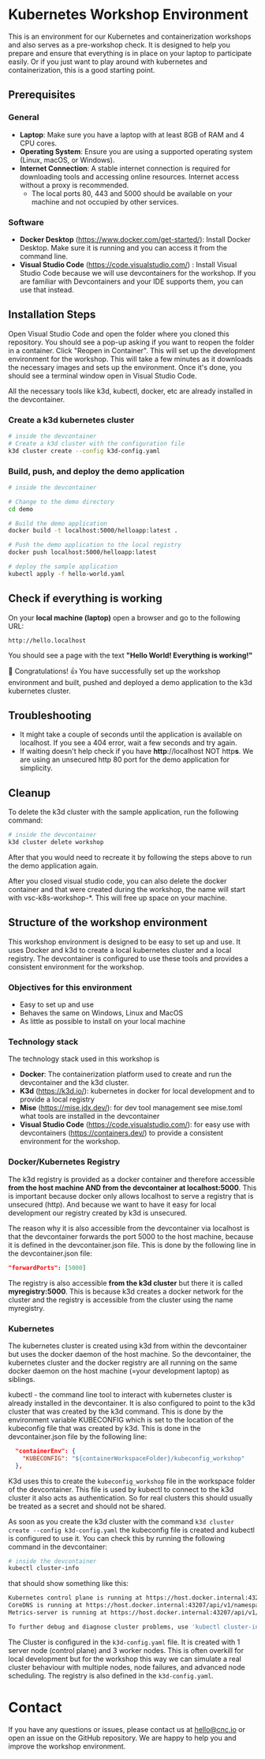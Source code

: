 # Kubernetes Workshop Environment

This is an environment for our Kubernetes and containerization workshops and also serves as a pre-workshop check. It is designed to help you prepare and ensure that everything is in place on your laptop to participate easily. Or if you just want to play around with kubernetes and containerization, this is a good starting point. 



## Prerequisites

### General

- **Laptop**: Make sure you have a laptop with at least 8GB of RAM and 4 CPU cores.
-  **Operating System**: Ensure you are using a supported operating system (Linux, macOS, or Windows).
-  **Internet Connection**: A stable internet connection is required for downloading tools and accessing online resources. Internet access without a proxy is recommended.
    - The local ports 80, 443 and 5000 should be available on your machine and not occupied by other services.

### Software ####
-  **Docker Desktop** (https://www.docker.com/get-started/): Install Docker Desktop. Make sure it is running and you can access it from the command line.
-  **Visual Studio Code** (https://code.visualstudio.com/) :  Install Visual Studio Code because we will use devcontainers for the workshop. If you are familiar with Devcontainers and your IDE supports them, you can use that instead.




## Installation Steps

Open Visual Studio Code and open the folder where you cloned this repository. You should see a pop-up asking if you want to reopen the folder in a container. Click "Reopen in Container". This will set up the development environment for the workshop.
This will take a few minutes as it downloads the necessary images and sets up the environment. Once it's done, you should see a terminal window open in Visual Studio Code.

All the necessary tools like k3d, kubectl, docker, etc are already installed in the devcontainer. 

### Create a k3d kubernetes cluster

```bash
# inside the devcontainer
# Create a k3d cluster with the configuration file
k3d cluster create --config k3d-config.yaml
```

### Build, push, and deploy the demo application

```bash
# inside the devcontainer

# Change to the demo directory
cd demo

# Build the demo application
docker build -t localhost:5000/helloapp:latest .

# Push the demo application to the local registry
docker push localhost:5000/helloapp:latest

# deploy the sample application
kubectl apply -f hello-world.yaml
```

## Check if everything is working

On your **local machine (laptop)** open a browser and go to the following URL:

```
http://hello.localhost
```

You should see a page with the text **"Hello World! Everything is working!"**

🎉 Congratulations! 👍 You have successfully set up the workshop environment and built, pushed and deployed a demo application to the k3d kubernetes cluster.

## Troubleshooting

* It might take a couple of seconds until the application is available on localhost. If you see a 404 error, wait a few seconds and try again.
* If waiting doesn't help check if you have **http**://localhost NOT http**s**. We are using an unsecured http 80 port for the demo application for simplicity.

## Cleanup

To delete the k3d cluster with the sample application, run the following command:

```bash
# inside the devcontainer
k3d cluster delete workshop
```

After that you would need to recreate it by following the steps above to run the demo application again.

After you closed visual studio code, you can also delete the docker container and that were created during the workshop, the name will start with vsc-k8s-workshop-*. This will free up space on your machine.


## Structure of the workshop environment

This workshop environment is designed to be easy to set up and use. It uses Docker and k3d to create a local kubernetes cluster and a local registry. The devcontainer is configured to use these tools and provides a consistent environment for the workshop.

### Objectives for this environment

- Easy to set up and use
- Behaves the same on Windows, Linux and MacOS
- As little as possible to install on your local machine

### Technology stack

The technology stack used in this workshop is
- **Docker**: The containerization platform used to create and run the devcontainer and the k3d cluster. 
- **K3d** (https://k3d.io/):  kubernetes in docker for local development and to provide a local registry
- **Mise** (https://mise.jdx.dev/): for dev tool management see mise.toml what tools are installed in the devcontainer
- **Visual Studio Code** (https://code.visualstudio.com/): for easy use with devcontainers (https://containers.dev/) to provide a consistent environment for the workshop.


### Docker/Kubernetes Registry

The k3d registry is provided as a docker container and therefore accessible **from the host machine AND from the devcontainer at localhost:5000**. This is important because docker only allows localhost to serve a registry that is unsecured (http). And because we want to have it easy for local development our registry created by k3d is unsecured. 

The reason why it is also accessible from the devcontainer via localhost is that the devcontainer forwards the port 5000 to the host machine, because it is defined in the devcontainer.json file. This is done by the following line in the devcontainer.json file:

```json
"forwardPorts": [5000]
```

The registry is also accessible **from the k3d cluster** but there it is called **myregistry:5000**. This is because k3d creates a docker network for the cluster and the registry is accessible from the cluster using the name myregistry.


### Kubernetes

The kubernetes cluster is created using k3d from within the devcontainer but uses the docker daemon of the host machine. So the devcontainer, the kubernetes cluster and the docker registry are all running on the same docker daemon on the host machine (=your development laptop) as siblings.

kubectl - the command line tool to interact with kubernetes cluster is already installed in the devcontainer. It is also configured to point to the k3d cluster that was created by the k3d command. This is done by the environment variable KUBECONFIG which is set to the location of the kubeconfig file that was created by k3d. This is done in the devcontainer.json file by the following line:

```json
  "containerEnv": {
    "KUBECONFIG": "${containerWorkspaceFolder}/kubeconfig_workshop"
  },
```

K3d uses this to create the `kubeconfig_workshop` file in the workspace folder of the devcontainer. This file is used by kubectl to connect to the k3d cluster it also acts as authentication. So for real clusters this should usually be treated as a secret and should not be shared. 

As soon as you create the k3d cluster with the command `k3d cluster create --config k3d-config.yaml` the kubeconfig file is created and kubectl is configured to use it. You can check this by running the following command in the devcontainer:

```bash
# inside the devcontainer
kubectl cluster-info
```

that should show something like this:

```bash
Kubernetes control plane is running at https://host.docker.internal:43207
CoreDNS is running at https://host.docker.internal:43207/api/v1/namespaces/kube-system/services/kube-dns:dns/proxy
Metrics-server is running at https://host.docker.internal:43207/api/v1/namespaces/kube-system/services/https:metrics-server:https/proxy

To further debug and diagnose cluster problems, use 'kubectl cluster-info dump'.
```

The Cluster is configured in the `k3d-config.yaml` file. It is created with 1 server node (control plane) and 3 worker nodes. This is often overkill for local development but for the workshop this way we can simulate a real cluster behaviour with multiple nodes, node failures, and advanced node scheduling. The registry is also defined in the `k3d-config.yaml`.


# Contact
If you have any questions or issues, please contact us at [hello@cnc.io](mailto:hello@cnc.io) or open an issue on the GitHub repository. We are happy to help you and improve the workshop environment.